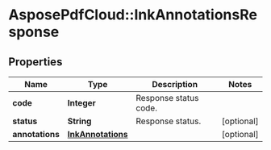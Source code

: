 # AsposePdfCloud::InkAnnotationsResponse


## Properties
Name | Type | Description | Notes
------------ | ------------- | ------------- | -------------
**code** | **Integer** | Response status code. | 
**status** | **String** | Response status. | [optional] 
**annotations** | [**InkAnnotations**](InkAnnotations.md) |  | [optional] 


